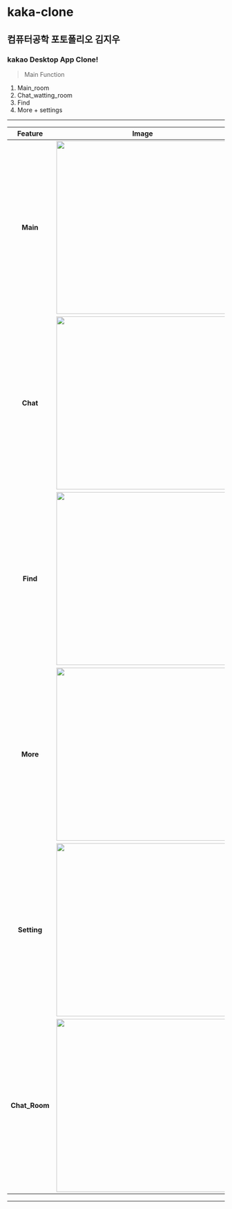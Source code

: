 # kaka-clone
## 컴퓨터공학 포토폴리오 김지우
### kakao Desktop App Clone!

> Main Function
1) Main_room
2) Chat_watting_room
3) Find
4) More + settings
______________________
|Feature|Image|Description|
|:--:|:--:|--|
|**Main**|<img src="https://user-images.githubusercontent.com/60593969/102730196-28d2b980-4377-11eb-86ec-cf61c2645cb8.jpg" width="400"><br>|1) 사용자 프로필 구현<br>2) 플러스친구 구현<br>3) 친구리스트 구현<br>4) 상태정보에 음악선정 가능|
|**Chat**|<img src="https://user-images.githubusercontent.com/60593969/102730496-53714200-4378-11eb-8df5-4c04d33498d0.jpg" width="400"><br>|1) chating중인 목록 <br>2) 마지막문자 요일표시<br>3) 하단부 도착한 문자수확인|
|**Find**|<img src="https://user-images.githubusercontent.com/60593969/103153122-82047800-47d1-11eb-8ad7-d2c24b7808b0.jpg" width="400"><br>|1) 각종 친구추가 <br>2)plus friend|
|**More**|<img src="https://user-images.githubusercontent.com/60593969/103153123-84ff6880-47d1-11eb-80f7-232788cd9609.jpg" width="400"><br>|1) 사용자정보표시<br>2) 이모티콘, 테마, 계정정보|
|**Setting**|<img src="https://user-images.githubusercontent.com/60593969/103153124-84ff6880-47d1-11eb-8942-c71dabe5f8ed.jpg" width="400"><br>|1) 각종 설정기능<br>|
|**Chat_Room**|<img src="https://user-images.githubusercontent.com/60593969/103153126-8597ff00-47d1-11eb-8221-1ab5c12c2efd.jpg" width="400"><br>|1) 채팅창<br>2) 하단부 대화bar 구현<br>3) 그림자 효과 적용|

______________________
